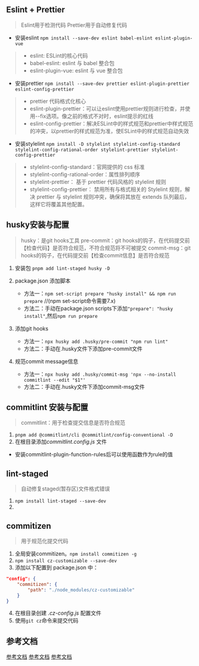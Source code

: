 ## Eslint + Prettier
> Eslint用于检测代码
> Prettier用于自动修复代码

- 安装eslint
  `npm install --save-dev eslint babel-eslint eslint-plugin-vue`
> - eslint: ESLint的核心代码
> - babel-eslint: eslint 与 babel 整合包
> - eslint-plugin-vue: eslint 与 vue 整合包

- 安装prettier
  `npm install --save-dev prettier eslint-plugin-prettier eslint-config-prettier`
> - prettier 代码格式化核心
> - eslint-plugin-prettier：可以让eslint使用prettier规则进行检查，并使用--fix选项。像之前的格式不对时，eslint提示的红线
> - eslint-config-prettier：解决ESLint中的样式规范和prettier中样式规范的冲突，以prettier的样式规范为准，使ESLint中的样式规范自动失效

- 安装stylelint
  `npm install -D stylelint stylelint-config-standard stylelint-config-rational-order stylelint-prettier stylelint-config-prettier`
> - stylelint-config-standard：官网提供的 css 标准
> - stylelint-config-rational-order：属性排列顺序
> - stylelint-prettier： 基于 prettier 代码风格的 stylelint 规则
> - stylelint-config-prettier： 禁用所有与格式相关的 Stylelint 规则，解决 prettier 与 stylelint 规则冲突，确保将其放在 extends 队列最后，这样它将覆盖其他配置。

## husky安装与配置
> husky：是git hooks工具
> pre-commit：git hooks的钩子，在代码提交前【检查代码】是否符合规范，不符合规范将不可被提交
> commit-msg：git hooks的钩子，在代码提交前【检查commit信息】是否符合规范

1. 安装包
   `pnpm add lint-staged husky -D`

2. package.json 添加脚本
   - 方法一：`npm set-script prepare "husky install" && npm run prepare` //(npm set-script命令需要7.x)
   - 方法二：手动在package.json scripts下添加`"prepare": "husky install"`,然后`npm run prepare`

3. 添加git hooks
   - 方法一：`npx husky add .husky/pre-commit "npm run lint"`
   - 方法二：手动在.husky文件下添加pre-commit文件

4. 规范commit message信息
   - 方法一：`npx husky add .husky/commit-msg 'npx --no-install commitlint --edit "$1"' `
   - 方法二：手动在.husky文件下添加commit-msg文件

## commitlint 安装与配置
> commitlint：用于检查提交信息是否符合规范

1. `pnpm add @commitlint/cli @commitlint/config-conventional -D`
2. 在根目录添加*commitlint.config.js* 文件

- 安装commitlint-plugin-function-rules后可以使用函数作为rule的值

## lint-staged
> 自动修复staged(暂存区)文件格式错误

1. `npm install lint-staged --save-dev`
2. 

## commitizen
> 用于规范化提交代码

1. 全局安装commitizen。`npm install commitizen -g`
2. `npm install cz-customizable --save-dev`
3. 添加以下配置到 package.json 中：
``` json
"config": {
    "commitizen": {
        "path": "./node_modules/cz-customizable"
    }
}
```
4. 在根目录创建 *.cz-config.js* 配置文件
5. 使用`git cz`命令来提交代码

## 参考文档

[参考文档](https://juejin.cn/post/7047682306294677512)
[参考文档](https://juejin.cn/post/7041768022284976165)
[参考文档](https://juejin.cn/post/6844904048525574152)